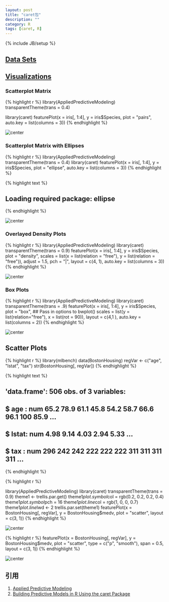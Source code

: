 ```yaml
---
layout: post
title: "caret包"
description: ""
category: R
tags: [caret, R]
---
```

{% include JB/setup %}

## [Data Sets](http://caret.r-forge.r-project.org/datasets.html#)

## [Visualizations](http://caret.r-forge.r-project.org/visualizations.html)

### Scatterplot Matrix


{% highlight r %}
library(AppliedPredictiveModeling)
transparentTheme(trans = 0.4)

library(caret)
featurePlot(x = iris[, 1:4], y = iris$Species, plot = "pairs", auto.key = list(columns = 3))
{% endhighlight %}

![center](img/posts/2014-05-23-caret-package/fig1.png) 


### Scatterplot Matrix with Ellipses


{% highlight r %}
library(AppliedPredictiveModeling)
transparentTheme(trans = 0.4)
library(caret)
featurePlot(x = iris[, 1:4], y = iris$Species, plot = "ellipse", auto.key = list(columns = 3))
{% endhighlight %}



{% highlight text %}
## Loading required package: ellipse
{% endhighlight %}

![center](img/posts/2014-05-23-caret-package/fig2.png) 


### Overlayed Density Plots


{% highlight r %}
library(AppliedPredictiveModeling)
library(caret)
transparentTheme(trans = 0.9)
featurePlot(x = iris[, 1:4], y = iris$Species, plot = "density", scales = list(x = list(relation = "free"), 
    y = list(relation = "free")), adjust = 1.5, pch = "|", layout = c(4, 1), 
    auto.key = list(columns = 3))
{% endhighlight %}

![center](img/posts/2014-05-23-caret-package/fig3.png) 


### Box Plots


{% highlight r %}
library(AppliedPredictiveModeling)
library(caret)
transparentTheme(trans = .9)
featurePlot(x = iris[, 1:4],
                  y = iris$Species,
                  plot = "box",
                  ## Pass in options to bwplot() 
                  scales = list(y = list(relation="free"),
                                x = list(rot = 90)),
                  layout = c(4,1 ),
                  auto.key = list(columns = 2))
{% endhighlight %}

![center](img/posts/2014-05-23-caret-package/fig4.png) 


## Scatter Plots


{% highlight r %}
library(mlbench)
data(BostonHousing)
regVar <- c("age", "lstat", "tax")
str(BostonHousing[, regVar])
{% endhighlight %}



{% highlight text %}
## 'data.frame':	506 obs. of  3 variables:
##  $ age  : num  65.2 78.9 61.1 45.8 54.2 58.7 66.6 96.1 100 85.9 ...
##  $ lstat: num  4.98 9.14 4.03 2.94 5.33 ...
##  $ tax  : num  296 242 242 222 222 222 311 311 311 311 ...
{% endhighlight %}



{% highlight r %}

library(AppliedPredictiveModeling)
library(caret)
transparentTheme(trans = 0.9)
theme1 <- trellis.par.get()
theme1$plot.symbol$col = rgb(0.2, 0.2, 0.2, 0.4)
theme1$plot.symbol$pch = 16
theme1$plot.line$col = rgb(1, 0, 0, 0.7)
theme1$plot.line$lwd <- 2
trellis.par.set(theme1)
featurePlot(x = BostonHousing[, regVar], y = BostonHousing$medv, plot = "scatter", 
    layout = c(3, 1))
{% endhighlight %}

![center](img/posts/2014-05-23-caret-package/fig51.png) 

{% highlight r %}
featurePlot(x = BostonHousing[, regVar], y = BostonHousing$medv, plot = "scatter", 
    type = c("p", "smooth"), span = 0.5, layout = c(3, 1))
{% endhighlight %}

![center](img/posts/2014-05-23-caret-package/fig52.png) 

## 引用

1. [Applied Predictive Modeling](http://appliedpredictivemodeling.com/)
1. [Building Predictive Models in R Using the caret Package
](http://www.jstatsoft.org/v28/i05)





